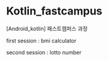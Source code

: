 # Kotlin_fastcampus
[Android_kotlin] 패스트캠퍼스 과정

first session : bmi calculator

second session : lotto number
